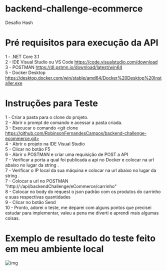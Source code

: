# backend-challenge-ecommerce
Desafio Hash

# Pré requisitos para execução da API

1 - .NET Core 3.1 \
2 - IDE Visual Studio ou VS Code https://code.visualstudio.com/download \
3 - POSTMAN  https://dl.pstmn.io/download/latest/win64 \
5 - Docker Desktop https://desktop.docker.com/win/stable/amd64/Docker%20Desktop%20Installer.exe

# Instruções para Teste

1 - Criar a pasta para o clone do projeto. \
2 - Abrir o prompt de comando e acessar a pasta criada. \
3 - Execucar o comando <git clone https://github.com/RobinsonFernandesCampos/backend-challenge-ecommerce.git> \
4 - Abrir o projeto na IDE Visual Studio \
5 - Clicar no botão F5 \
6 - Abrir o POSTMAN e criar uma requisição de POST a API \
7 - Verificar a porta a qual foi publicada a api no Docker e colocar na url abaixo no lugar da string <PortaAPIDocker>. \
7 - Verificar o IP local da sua máquina e colocar na url abaixo no lugar da string <IpLocal>. \
7 - Colocar a url no POSTMAN "http://<IpLocal>:<PortaAPIDocker>/api/backendChallenge/eCommerce/carrinho" \
8 - Colocar no body do request o json padrão com os produtos do carrinho e suas respectivas quantidades \
9 - Clicar no botão Send \
10 - Pronto, adorei o teste, me deparei com alguns pontos que precisei estudar para implementar, valeu a pena me diverti e aprendi mais algumas coisas.

# Exemplo de resultado do teste feito em meu ambiente local
![img](https://github.com/RobinsonFernandesCampos/backend-challenge-ecommerce/ExemploResultadoExecucao.png)